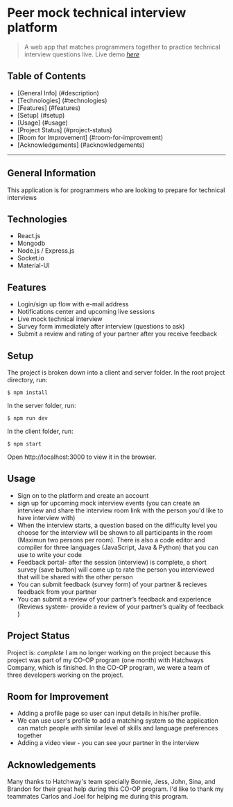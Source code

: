# Peer mock technical interview platform

> A web app that matches programmers together to practice technical interview questions live.
> Live demo [_here_](https://www.example.com)

## Table of Contents

- [General Info] (#description)
- [Technologies] (#technologies)
- [Features] (#features)
- [Setup] (#setup)
- [Usage] (#usage)
- [Project Status] (#project-status)
- [Room for Improvement] (#room-for-improvement)
- [Acknowledgements] (#acknowledgements)

---

## General Information

This application is for programmers who are looking to prepare for technical interviews

## Technologies

- React.js
- Mongodb
- Node.js / Express.js
- Socket.io
- Material-UI

## Features

- Login/sign up flow with e-mail address
- Notifications center and upcoming live sessions
- Live mock technical interview
- Survey form immediately after interview (questions to ask)
- Submit a review and rating of your partner after you receive feedback

## Setup

The project is broken down into a client and server folder.
In the root project directory, run:

```
$ npm install
```

In the server folder, run:

```
$ npm run dev
```

In the client folder, run:

```
$ npm start
```

Open http://localhost:3000 to view it in the browser.

## Usage

- Sign on to the platform and create an account
- sign up for upcoming mock interview events (you can create an interview and share the interview room link with the person you'd like to have interview with)
- When the interview starts, a question based on the difficulty level you choose for the interview will be shown to all participants in the room (Maximun two persons per room). There is also a code editor and compiler for three languages (JavaScript, Java & Python) that you can use to write your code
- Feedback portal- after the session (interview) is complete, a short survey (save button) will come up to rate the person you interviewed that will be shared with the other person
- You can submit feedback (survey form) of your partner & recieves feedback from your partner
- You can submit a review of your partner’s feedback and experience (Reviews system- provide a review of your partner’s quality of feedback )

## Project Status

Project is: _complete_
I am no longer working on the project because this project was part of my CO-OP program (one month) with Hatchways Company, which is finished. In the CO-OP program, we were a team of three developers working on the project.

## Room for Improvement

- Adding a profile page so user can input details in his/her profile.
- We can use user's profile to add a matching system so the application can match people with similar level of skills and language preferences together
- Adding a video view - you can see your partner in the interview

## Acknowledgements

Many thanks to Hatchway's team specially Bonnie, Jess, John, Sina, and Brandon for their great help during this CO-OP program.
I'd like to thank my teammates Carlos and Joel for helping me during this program.

